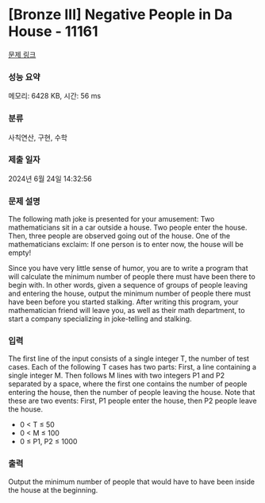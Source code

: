 # [Bronze III] Negative People in Da House - 11161 

[문제 링크](https://www.acmicpc.net/problem/11161) 

### 성능 요약

메모리: 6428 KB, 시간: 56 ms

### 분류

사칙연산, 구현, 수학

### 제출 일자

2024년 6월 24일 14:32:56

### 문제 설명

<p>The following math joke is presented for your amusement: Two mathematicians sit in a car outside a house. Two people enter the house. Then, three people are observed going out of the house. One of the mathematicians exclaim: If one person is to enter now, the house will be empty!</p>

<p>Since you have very little sense of humor, you are to write a program that will calculate the minimum number of people there must have been there to begin with. In other words, given a sequence of groups of people leaving and entering the house, output the minimum number of people there must have been before you started stalking. After writing this program, your mathematician friend will leave you, as well as their math department, to start a company specializing in joke-telling and stalking.</p>

### 입력 

 <p>The first line of the input consists of a single integer T, the number of test cases. Each of the following T cases has two parts: First, a line containing a single integer M. Then follows M lines with two integers P1 and P2 separated by a space, where the first one contains the number of people entering the house, then the number of people leaving the house. Note that these are two events: First, P1 people enter the house, then P2 people leave the house.</p>

<ul>
	<li>0 < T ≤ 50</li>
	<li>0 < M ≤ 100</li>
	<li>0 ≤ P1, P2 ≤ 1000</li>
</ul>

### 출력 

 <p>Output the minimum number of people that would have to have been inside the house at the beginning.</p>

